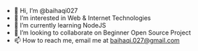 - 👋 Hi, I’m @baihaqi027
- 👀 I’m interested in Web & Internet Technologies
- 🌱 I’m currently learning NodeJS
- 💞️ I’m looking to collaborate on Beginner Open Source Project
- 📫 How to reach me, email me at baihaqi.027@gmail.com

<!---
baihaqi027/baihaqi027 is a ✨ special ✨ repository because its `README.md` (this file) appears on your GitHub profile.
You can click the Preview link to take a look at your changes.
--->
